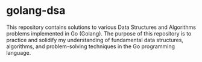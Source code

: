 # golang-dsa

This repository contains solutions to various Data Structures and Algorithms problems implemented in Go (Golang). The purpose of this repository is to practice and solidify my understanding of fundamental data structures, algorithms, and problem-solving techniques in the Go programming language.
